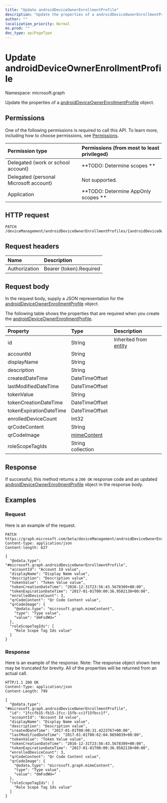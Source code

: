 ```yaml
---
title: "Update androidDeviceOwnerEnrollmentProfile"
description: "Update the properties of a androidDeviceOwnerEnrollmentProfile object."
author: ""
localization_priority: Normal
ms.prod: ""
doc_type: apiPageType
---
```


# Update androidDeviceOwnerEnrollmentProfile

Namespace: microsoft.graph

Update the properties of a [androidDeviceOwnerEnrollmentProfile](../resources/androiddeviceownerenrollmentprofile.md) object.

## Permissions
One of the following permissions is required to call this API. To learn more, including how to choose permissions, see [Permissions](/concepts/permissions-reference.md).

|Permission type|Permissions (from most to least privileged)|
|:---|:---|
|Delegated (work or school account)|**TODO: Determine scopes **|
|Delegated (personal Microsoft account)|Not supported.|
|Application|**TODO: Determine AppOnly scopes **|

## HTTP request
<!-- {
  "blockType": "ignored"
}
-->
``` http
PATCH /deviceManagement/androidDeviceOwnerEnrollmentProfiles/{androidDeviceOwnerEnrollmentProfileId}
```

## Request headers
|Name|Description|
|:---|:---|
|Authorization|Bearer {token}.Required|

## Request body
In the request body, supply a JSON representation for the [androidDeviceOwnerEnrollmentProfile](../resources/androiddeviceownerenrollmentprofile.md) object.

The following table shows the properties that are required when you create the [androidDeviceOwnerEnrollmentProfile](../resources/androiddeviceownerenrollmentprofile.md).

|Property|Type|Description|
|:---|:---|:---|
|id|String| Inherited from [entity](../resources/entity.md)|
|accountId|String||
|displayName|String||
|description|String||
|createdDateTime|DateTimeOffset||
|lastModifiedDateTime|DateTimeOffset||
|tokenValue|String||
|tokenCreationDateTime|DateTimeOffset||
|tokenExpirationDateTime|DateTimeOffset||
|enrolledDeviceCount|Int32||
|qrCodeContent|String||
|qrCodeImage|[mimeContent](../resources/mimecontent.md)||
|roleScopeTagIds|String collection||



## Response
If successful, this method returns a `200 OK` response code and an updated [androidDeviceOwnerEnrollmentProfile](../resources/androiddeviceownerenrollmentprofile.md) object in the response body.

## Examples

### Request
Here is an example of the request.
<!-- {
  "blockType": "request",
  "name": "update_androiddeviceownerenrollmentprofile"
}
-->
``` http
PATCH https://graph.microsoft.com/beta/deviceManagement/androidDeviceOwnerEnrollmentProfiles/{androidDeviceOwnerEnrollmentProfileId}
Content-type: application/json
Content-length: 627

{
  "@odata.type": "#microsoft.graph.androidDeviceOwnerEnrollmentProfile",
  "accountId": "Account Id value",
  "displayName": "Display Name value",
  "description": "Description value",
  "tokenValue": "Token Value value",
  "tokenCreationDateTime": "2016-12-31T23:56:43.5678309+00:00",
  "tokenExpirationDateTime": "2017-01-01T00:00:36.9582138+00:00",
  "enrolledDeviceCount": 3,
  "qrCodeContent": "Qr Code Content value",
  "qrCodeImage": {
    "@odata.type": "microsoft.graph.mimeContent",
    "type": "Type value",
    "value": "dmFsdWU="
  },
  "roleScopeTagIds": [
    "Role Scope Tag Ids value"
  ]
}
```

### Response
Here is an example of the response. Note: The response object shown here may be truncated for brevity. All of the properties will be returned from an actual call.
<!-- {
  "blockType": "response",
  "truncated": true
}
-->
``` http
HTTP/1.1 200 OK
Content-Type: application/json
Content-Length: 799

{
  "@odata.type": "#microsoft.graph.androidDeviceOwnerEnrollmentProfile",
  "id": "1fccfb15-fb15-1fcc-15fb-cc1f15fbcc1f",
  "accountId": "Account Id value",
  "displayName": "Display Name value",
  "description": "Description value",
  "createdDateTime": "2017-01-01T00:00:31.4223767+00:00",
  "lastModifiedDateTime": "2017-01-01T00:02:04.9650039+00:00",
  "tokenValue": "Token Value value",
  "tokenCreationDateTime": "2016-12-31T23:56:43.5678309+00:00",
  "tokenExpirationDateTime": "2017-01-01T00:00:36.9582138+00:00",
  "enrolledDeviceCount": 3,
  "qrCodeContent": "Qr Code Content value",
  "qrCodeImage": {
    "@odata.type": "microsoft.graph.mimeContent",
    "type": "Type value",
    "value": "dmFsdWU="
  },
  "roleScopeTagIds": [
    "Role Scope Tag Ids value"
  ]
}
```

